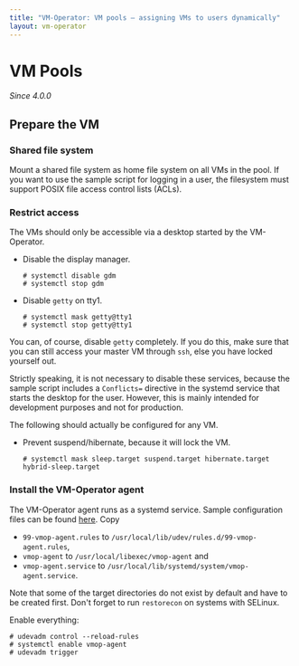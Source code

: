 ```yaml
---
title: "VM-Operator: VM pools — assigning VMs to users dynamically"
layout: vm-operator
---
```


# VM Pools

*Since 4.0.0*

## Prepare the VM

### Shared file system

Mount a shared file system as home file system on all VMs in the pool.
If you want to use the sample script for logging in a user, the filesystem
must support POSIX file access control lists (ACLs).

### Restrict access

The VMs should only be accessible via a desktop started by the VM-Operator.

  * Disable the display manager.

    ```console
    # systemctl disable gdm
    # systemctl stop gdm
    ```
   
  * Disable `getty` on tty1.

    ```console
    # systemctl mask getty@tty1
    # systemctl stop getty@tty1
    ```

You can, of course, disable `getty` completely. If you do this, make sure
that you can still access your master VM through `ssh`, else you have
locked yourself out.

Strictly speaking, it is not necessary to disable these services, because
the sample script includes a `Conflicts=` directive in the systemd service
that starts the desktop for the user. However, this is mainly intended for
development purposes and not for production.
   
The following should actually be configured for any VM.
   
  * Prevent suspend/hibernate, because it will lock the VM.
 
    ```console
    # systemctl mask sleep.target suspend.target hibernate.target hybrid-sleep.target
    ```
 
### Install the VM-Operator agent

The VM-Operator agent runs as a systemd service. Sample configuration
files can be found
[here](https://github.com/mnlipp/VM-Operator/tree/main/dev-example/vmop-agent).
Copy 

  * `99-vmop-agent.rules` to `/usr/local/lib/udev/rules.d/99-vmop-agent.rules`,
  * `vmop-agent` to `/usr/local/libexec/vmop-agent` and
  * `vmop-agent.service` to `/usr/local/lib/systemd/system/vmop-agent.service`.

Note that some of the target directories do not exist by default and have to
be created first. Don't forget to run `restorecon` on systems with SELinux.

Enable everything:

```console
# udevadm control --reload-rules
# systemctl enable vmop-agent
# udevadm trigger
 ```
